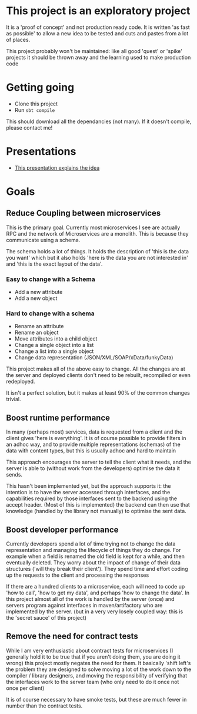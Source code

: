 # This project is an exploratory project
 
It is a 'proof of concept' and not production ready code. It is written 'as fast as possible'
to allow a new idea to be tested and cuts and pastes from a lot of places.

This project probably won't be maintained: like all good 'quest' or 'spike' projects it 
should be thrown away and the learning used to make production code

# Getting going

* Clone this project 
* Run `sbt compile`

This should download all the dependancies (not many). If it doesn't compile, please contact me!

# Presentations

* [This presentation explains the idea](https://docs.google.com/presentation/d/e/2PACX-1vT1PZ55Mdk-UmI5JZfQqcDPPTezFLr08FcuavETo5anihzLgFH-Bv0avkVa6jWvWn-Gyz5SyRyzETpf/pub?start=false&loop=false&delayms=3000)

# Goals

## Reduce Coupling between microservices 
This is the primary goal. Currently most microservices I see are actually RPC and the 
network of Microservices are a monolith. This is because they communicate using a schema.

The schema holds a lot of things. It holds the description of 'this is the data you want' which
but it also holds 'here is the data you are not interested in' and 'this is the exact layout of the data'.

### Easy to change with a Schema

* Add a new attribute
* Add a new object

### Hard to change with a schema

* Rename an attribute
* Rename an object
* Move attributes into a child object
* Change a single object into a list
* Change a list into a single object
* Change data representation (JSON/XML/SOAP/xData/funkyData)

This project makes all of the above easy to change. All the changes are at the server and
deployed clients don't need to be rebuilt, recompiled or even redeployed. 

It isn't a perfect solution, but it makes at least 90% of the common changes trivial.

## Boost runtime performance 
In many (perhaps most) services, data is requested from a client and the client gives 'here is everything'.
It is of course possible to provide filters in an adhoc way, and to provide multiple
representations (schemas) of the data with content types, but this is usually adhoc and
hard to maintain

This approach encourages the server to tell the client what it needs, and the 
server is able to (without work from the developers) optimise the data it sends.

This hasn't been implemented yet, but the approach supports it: the intention is to have
the server accessed through interfaces, and the capabilities required by those interfaces
sent to the backend using the accept header. (Most of this is implemented) the backend can 
then use that knowledge (handled by the library not manually) to optimise the sent data.

## Boost developer performance
Currently developers spend a lot of time trying not to change the data representation
and managing the lifecycle of things they do change. For example when a field is renamed
the old field is kept for a while, and then eventually deleted. They worry about the 
impact of change of their data structures ('will they break their client'). They spend time
and effort coding up the requests to the client and processing the responses

If there are a hundred clients to a microservice, each will need to code up 'how to call', 
'how to get my data', and perhaps 'how to change the data'. In this project almost all 
of the work is handled by the server (once) and servers program against interfaces in 
maven/artifactory who are implemented by the server. (but in a very very losely coupled way: 
this is the 'secret sauce' of this project)

## Remove the need for contract tests

While I am very enthusiastic about contract tests for microservices (I generally hold
it to be true that if you aren't doing them, you are doing it wrong) this project
mostly negates the need for them. It basically 'shift left's the problem they
are designed to solve moving a lot of the work down to the compiler / library designers,
and moving the responsibility of verifying that the interfaces work to the server team 
(who only need to do it once not once per client)

It is of course necessary to have smoke tests, but these are much fewer in number than
the contract tests.
